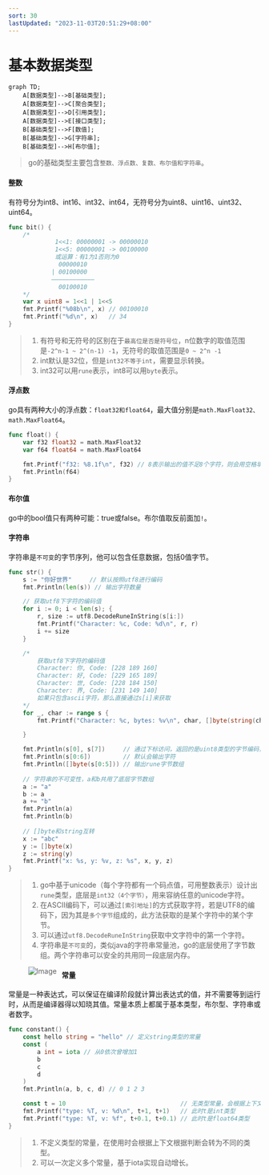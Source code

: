 ```yaml
---
sort: 30
lastUpdated: "2023-11-03T20:51:29+08:00"
---
```

# 基本数据类型

```mermaid
graph TD;
    A[数据类型]-->B[基础类型];
    A[数据类型]-->C[聚合类型];
    A[数据类型]-->D[引用类型];
    A[数据类型]-->E[接口类型];
    B[基础类型]-->F[数值];
    B[基础类型]-->G[字符串];
    B[基础类型]-->H[布尔值];
```


> go的基础类型主要包含`整数、浮点数、复数、布尔值和字符串`。

#### 整数

有符号分为int8、int16、int32、int64，无符号分为uint8、uint16、uint32、uint64。

```go
func bit() {
	/*
			 1<<1: 00000001 -> 00000010
			 1<<5: 00000001 -> 00100000
			 或运算：有1为1否则为0
			  00000010
			| 00100000
			————————————
		      00100010
	*/
	var x uint8 = 1<<1 | 1<<5
	fmt.Printf("%08b\n", x) // 00100010
	fmt.Printf("%d\n", x)   // 34
}
```



> 1. 有符号和无符号的区别在于`最高位是否是符号位`，n位数字的取值范围是`-2^n-1 ~ 2^(n-1) -1`，无符号的取值范围是`0 ~ 2^n -1`
> 2. int默认是32位，但是`int32不等于int`，需要显示转换。
> 3. int32可以用`rune`表示，int8可以用`byte`表示。

#### 浮点数

go具有两种大小的浮点数：`float32和float64`，最大值分别是`math.MaxFloat32、math.MaxFloat64`。

```go
func float() {
	var f32 float32 = math.MaxFloat32
	var f64 float64 = math.MaxFloat64

	fmt.Printf("f32: %8.1f\n", f32) // 8表示输出的值不足8个字符，则会用空格填充 1表示保留小数点后1位
	fmt.Println(f64)
}
```

#### 布尔值

go中的bool值只有两种可能：true或false。布尔值取反前面加`!`。

#### 字符串

字符串是`不可变`的字节序列，他可以包含任意数据，包括0值字节。

```go
func str() {
	s := "你好世界"     // 默认按照utf8进行编码
	fmt.Println(len(s)) // 输出字符数量

	// 获取utf8下字符的编码值
	for i := 0; i < len(s); {
		r, size := utf8.DecodeRuneInString(s[i:])
		fmt.Printf("Character: %c, Code: %d\n", r, r)
		i += size
	}

	/*
		获取utf8下字符的编码值
		Character: 你, Code: [228 189 160]
		Character: 好, Code: [229 165 189]
		Character: 世, Code: [228 184 150]
		Character: 界, Code: [231 149 140]
		如果只包含ascii字符，那么直接通过s[i]来获取
	*/
	for _, char := range s {
		fmt.Printf("Character: %c, bytes: %v\n", char, []byte(string(char)))

	}

	fmt.Println(s[0], s[7])     // 通过下标访问，返回的是uint8类型的字节编码，即228和184
	fmt.Println(s[0:6])         // 默认会输出字符
	fmt.Println([]byte(s[0:5])) // 输出rune字节数组
	
	// 字符串的不可变性，a和b共用了底层字节数组
	a := "a"
	b := a
	a += "b"
	fmt.Println(a)
	fmt.Println(b)
    
    // []byte和string互转
    x := "abc"
	y := []byte(x)
	z := string(y)
	fmt.Printf("x: %s, y: %v, z: %s", x, y, z)
}
```

> 1. go中基于unicode（每个字符都有一个码点值，可用整数表示）设计出`rune`类型，底层是`int32（4个字节）`，用来容纳任意的unicode字符。
> 2. 在ASCII编码下，可以通过`[索引地址]`的方式获取字符，若是UTF8的编码下，因为其是`多个字节`组成的，此方法获取的是某个字符中的某个字节。
> 3. 可以通过`utf8.DecodeRuneInString`获取中文字符中的第一个字符。
> 4. 字符串是`不可变`的，类似java的字符串常量池，go的底层使用了字节数组。两个字符串可以安全的共用同一段底层内存。
>
> <img src="https://nas.leejay.top/images/2025/01/21/96f48207-2176-4dda-bdec-93adcef48729.png" alt="Image" style="float: left; margin-right: 10px;">

#### 常量

常量是一种表达式，可以保证在编译阶段就计算出表达式的值，并不需要等到运行时，从而是编译器得以知晓其值。常量本质上都属于基本类型，布尔型、字符串或者数字。

```go
func constant() {
	const hello string = "hello" // 定义string类型的常量
	const (
		a int = iota // 从0依次曾增加1
		b
		c
		d
	)
	fmt.Println(a, b, c, d) // 0 1 2 3

	const t = 10                                // 无类型常量，会根据上下文确认转为不同的类型
	fmt.Printf("type: %T, v: %d\n", t+1, t+1)   // 此时t是int类型
	fmt.Printf("type: %T, v: %f", t+0.1, t+0.1) // 此时t是float64类型
}
```

> 1. 不定义类型的常量，在使用时会根据上下文根据判断会转为不同的类型。
> 2. 可以一次定义多个常量，基于iota实现自动增长。